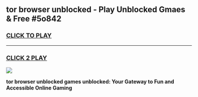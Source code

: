 
## tor browser unblocked - Play Unblocked Gmaes & Free #5o842
<h3>
<a href="https://news.freeplayer.one?title=tor_browser_unblocked&ref=26F">CLICK TO PLAY</a></h3>
<hr>

<h3>
<a href="https://news.freeplayer.one?title=tor_browser_unblocked&ref=26F">CLICK 2 PLAY</a>
  
</h3>

<a href="https://news.freeplayer.one?title=tor_browser_unblocked&ref=26F/"><img src="https://clearcache.store/games.png"></a>


**tor browser unblocked games unblocked: Your Gateway to Fun and Accessible Online Gaming**
